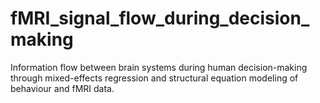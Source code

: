 # fMRI_signal_flow_during_decision_making
Information flow between brain systems during human decision-making through mixed-effects regression and structural equation modeling of behaviour and fMRI data.
